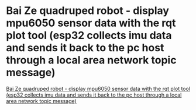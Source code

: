 # Bai Ze quadruped robot - display mpu6050 sensor data with the rqt plot tool (esp32 collects imu data and sends it back to the pc host through a local area network topic message)
[Bai Ze quadruped robot - display mpu6050 sensor data with the rqt plot tool (esp32 collects imu data and sends it back to the pc host through a local area network topic message)](https://aiwithcloud.com/2022/09/19/bai_ze_quadruped_robot___display_mpu6050_sensor_data_with_the_rqt_plot_tool_esp32_collects_imu_data_and_sends_it_back_to_the_pc_host_through_a_local_area_network_topic_message/)